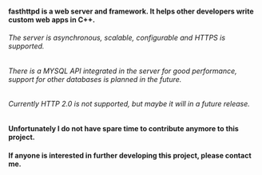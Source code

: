 #### fasthttpd is a web server and framework. It helps other developers write custom web apps in C++. 
###### The server is asynchronous, scalable, configurable and HTTPS is supported. 
###### There is a MYSQL API integrated in the server for good performance, support for other databases is planned in the future. 
###### Currently HTTP 2.0 is not supported, but maybe it will in a future release.

#### Unfortunately I do not have spare time to contribute anymore to this project.
#### If anyone is interested in further developing this project, please contact me.

